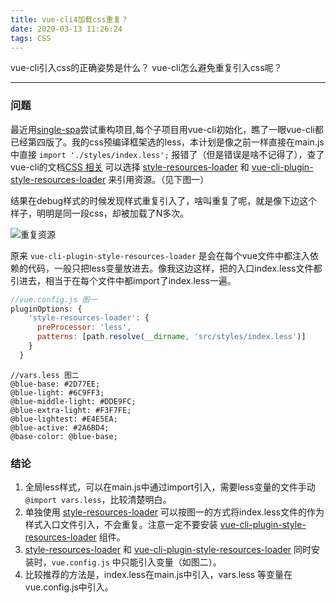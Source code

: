 ```yaml
---
title: vue-cli4加载css重复？
date: 2020-03-13 11:26:24
tags: CSS
---
```


vue-cli引入css的正确姿势是什么？ vue-cli怎么避免重复引入css呢？

------------

### 问题

最近用[single-spa](https://single-spa.js.org/)尝试重构项目,每个子项目用vue-cli初始化，瞧了一眼vue-cli都已经第四版了。我的css预编译框架选的less，本计划是像之前一样直接在main.js中直接 `import './styles/index.less';` 报错了（但是错误是啥不记得了），查了vue-cli的文档[CSS 相关](https://cli.vuejs.org/zh/guide/css.html#引用静态资源) 可以选择 [style-resources-loader](https://github.com/yenshih/style-resources-loader)  和  [vue-cli-plugin-style-resources-loader](https://www.npmjs.com/package/vue-cli-plugin-style-resources-loader) 来引用资源。（见下图一）

结果在debug样式的时候发现样式重复引入了，啥叫重复了呢，就是像下边这个样子，明明是同一段css，却被加载了N多次。

![重复资源](http://img-ys011.didistatic.com/static/dc2img/do1_bfuBHyFYhpB8FBBSextw)

原来  `vue-cli-plugin-style-resources-loader` 是会在每个vue文件中都注入依赖的代码，一般只把less变量放进去。像我这边这样，把的入口index.less文件都引进去，相当于在每个文件中都import了index.less一遍。

```javascript
//vue.config.js 图一
pluginOptions: {
    'style-resources-loader': {
      preProcessor: 'less',
      patterns: [path.resolve(__dirname, 'src/styles/index.less')]
    }
  }
```

```less
//vars.less 图二
@blue-base: #2D77EE;
@blue-light: #6C9FF3;
@blue-middle-light: #DDE9FC;
@blue-extra-light: #F3F7FE;
@blue-lightest: #E4E5EA;
@blue-active: #2A6BD4;
@base-color: @blue-base;

```



### 结论 

1. 全局less样式，可以在main.js中通过import引入，需要less变量的文件手动`@import vars.less`，比较清楚明白。
2. 单独使用 [style-resources-loader](https://github.com/yenshih/style-resources-loader) 可以按图一的方式将index.less文件的作为样式入口文件引入，不会重复。注意一定不要安装  [vue-cli-plugin-style-resources-loader](https://www.npmjs.com/package/vue-cli-plugin-style-resources-loader) 组件。
3. [style-resources-loader](https://github.com/yenshih/style-resources-loader)  和  [vue-cli-plugin-style-resources-loader](https://www.npmjs.com/package/vue-cli-plugin-style-resources-loader)  同时安装时，`vue.config.js` 中只能引入变量（如图二）。
4. 比较推荐的方法是，index.less在main.js中引入，vars.less 等变量在vue.config.js中引入。

